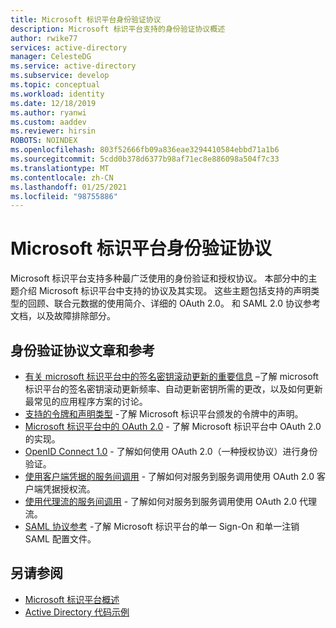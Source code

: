```yaml
---
title: Microsoft 标识平台身份验证协议
description: Microsoft 标识平台支持的身份验证协议概述
author: rwike77
services: active-directory
manager: CelesteDG
ms.service: active-directory
ms.subservice: develop
ms.topic: conceptual
ms.workload: identity
ms.date: 12/18/2019
ms.author: ryanwi
ms.custom: aaddev
ms.reviewer: hirsin
ROBOTS: NOINDEX
ms.openlocfilehash: 803f52666fb09a836eae3294410584ebbd71a1b6
ms.sourcegitcommit: 5cdd0b378d6377b98af71ec8e886098a504f7c33
ms.translationtype: MT
ms.contentlocale: zh-CN
ms.lasthandoff: 01/25/2021
ms.locfileid: "98755886"
---
```

# <a name="microsoft-identity-platform-authentication-protocols"></a>Microsoft 标识平台身份验证协议

Microsoft 标识平台支持多种最广泛使用的身份验证和授权协议。 本部分中的主题介绍 Microsoft 标识平台中支持的协议及其实现。 这些主题包括支持的声明类型的回顾、联合元数据的使用简介、详细的 OAuth 2.0。 和 SAML 2.0 协议参考文档，以及故障排除部分。

## <a name="authentication-protocols-articles-and-reference"></a>身份验证协议文章和参考

* [有关 microsoft 标识平台中的签名密钥滚动更新的重要信息](active-directory-signing-key-rollover.md) –了解 microsoft 标识平台的签名密钥滚动更新频率、自动更新密钥所需的更改，以及如何更新最常见的应用程序方案的讨论。
* [支持的令牌和声明类型](id-tokens.md) -了解 Microsoft 标识平台颁发的令牌中的声明。
* [Microsoft 标识平台中的 OAuth 2.0](v2-oauth2-auth-code-flow.md) - 了解 Microsoft 标识平台中 OAuth 2.0 的实现。
* [OpenID Connect 1.0](v2-protocols-oidc.md) - 了解如何使用 OAuth 2.0（一种授权协议）进行身份验证。
* [使用客户端凭据的服务间调用](v2-oauth2-client-creds-grant-flow.md) - 了解如何对服务到服务调用使用 OAuth 2.0 客户端凭据授权流。
* [使用代理流的服务间调用](v2-oauth2-on-behalf-of-flow.md) - 了解如何对服务到服务调用使用 OAuth 2.0 代理流。
* [SAML 协议参考](active-directory-saml-protocol-reference.md) -了解 Microsoft 标识平台的单一 Sign-On 和单一注销 SAML 配置文件。

## <a name="see-also"></a>另请参阅

* [Microsoft 标识平台概述](v2-overview.md)
* [Active Directory 代码示例](sample-v2-code.md)
